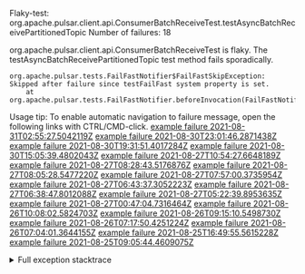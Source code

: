         
Flaky-test: org.apache.pulsar.client.api.ConsumerBatchReceiveTest.testAsyncBatchReceivePartitionedTopic
Number of failures: 18

org.apache.pulsar.client.api.ConsumerBatchReceiveTest is flaky. The testAsyncBatchReceivePartitionedTopic test method fails sporadically.

```
org.apache.pulsar.tests.FailFastNotifier$FailFastSkipException: Skipped after failure since testFailFast system property is set.
	at org.apache.pulsar.tests.FailFastNotifier.beforeInvocation(FailFastNotifier.java:88)

```

Usage tip: To enable automatic navigation to failure message, open the following links with CTRL/CMD-click.
[example failure 2021-08-31T02:55:27.5042119Z](https://github.com/apache/pulsar/runs/3468534483?check_suite_focus=true#step:9:719)
[example failure 2021-08-30T23:01:46.2871438Z](https://github.com/apache/pulsar/runs/3467152590?check_suite_focus=true#step:9:727)
[example failure 2021-08-30T19:31:51.4017284Z](https://github.com/apache/pulsar/runs/3465551342?check_suite_focus=true#step:9:731)
[example failure 2021-08-30T15:05:39.4802043Z](https://github.com/apache/pulsar/runs/3463119398?check_suite_focus=true#step:9:719)
[example failure 2021-08-27T10:54:27.6648189Z](https://github.com/apache/pulsar/runs/3442314708?check_suite_focus=true#step:9:727)
[example failure 2021-08-27T08:28:43.5176876Z](https://github.com/apache/pulsar/runs/3441181162?check_suite_focus=true#step:9:719)
[example failure 2021-08-27T08:05:28.5477220Z](https://github.com/apache/pulsar/runs/3440980370?check_suite_focus=true#step:9:741)
[example failure 2021-08-27T07:57:00.3735954Z](https://github.com/apache/pulsar/runs/3440855241?check_suite_focus=true#step:9:719)
[example failure 2021-08-27T06:43:37.3052223Z](https://github.com/apache/pulsar/runs/3440456730?check_suite_focus=true#step:9:719)
[example failure 2021-08-27T06:38:47.8012088Z](https://github.com/apache/pulsar/runs/3440411158?check_suite_focus=true#step:9:716)
[example failure 2021-08-27T05:22:39.8953635Z](https://github.com/apache/pulsar/runs/3440010388?check_suite_focus=true#step:9:727)
[example failure 2021-08-27T00:47:04.7316464Z](https://github.com/apache/pulsar/runs/3438608599?check_suite_focus=true#step:9:719)
[example failure 2021-08-26T10:08:02.5824703Z](https://github.com/apache/pulsar/runs/3431383943?check_suite_focus=true#step:9:719)
[example failure 2021-08-26T09:15:10.5498730Z](https://github.com/apache/pulsar/runs/3430942268?check_suite_focus=true#step:9:724)
[example failure 2021-08-26T07:17:50.4251224Z](https://github.com/apache/pulsar/runs/3429972501?check_suite_focus=true#step:9:716)
[example failure 2021-08-26T07:04:01.3644155Z](https://github.com/apache/pulsar/runs/3429892136?check_suite_focus=true#step:9:724)
[example failure 2021-08-25T16:49:55.5615228Z](https://github.com/apache/pulsar/runs/3424390559?check_suite_focus=true#step:9:728)
[example failure 2021-08-25T09:05:44.4609075Z](https://github.com/apache/pulsar/runs/3420085427?check_suite_focus=true#step:10:680)


<details>
<summary>Full exception stacktrace</summary>
<code><pre>
org.apache.pulsar.tests.FailFastNotifier$FailFastSkipException: Skipped after failure since testFailFast system property is set.
	at org.apache.pulsar.tests.FailFastNotifier.beforeInvocation(FailFastNotifier.java:88)

</pre></code>
</details>

